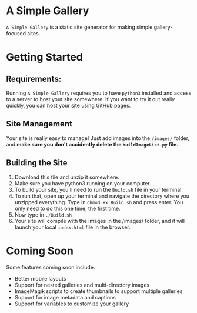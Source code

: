# A Simple Gallery

`A Simple Gallery` is a static site generator for making simple gallery-focused sites. 

# Getting Started

## Requirements: 
Running `A Simple Gallery` requires you to have `python3` installed and access to a server to host your site somewhere. If you want to try it out really quickly, you can host your site using [GitHub pages](https://pages.github.com).

## Site Management
Your site is really easy to manage! Just add images into the `/images/` folder, and **make sure you don't accidently delete the `buildImageList.py` file.**

## Building the Site
1. Download this file and unzip it somewhere. 
2. Make sure you have python3 running on your computer.
3. To build your site, you'll need to run the `Build.sh` file in your terminal.
4. To run that, open up your terminal and navigate the directory where you unzipped everything. Type in `chmod +x Build.sh` and press enter. You only need to do this one time, the first time.
5. Now type in `./Build.sh`
6. Your site will compile with the images in the /images/ folder, and it will launch your local `index.html` file in the browser.

# Coming Soon
Some features coming soon include:
* Better mobile layouts
* Support for nested galleries and multi-directory images
* ImageMagik scripts to create thumbnails to support multiple galleries
* Support for image metadata and captions
* Support for variables to customize your gallery
